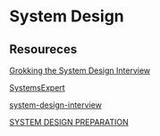 # System Design

## Resoureces

[Grokking the System Design Interview](https://www.educative.io/courses/grokking-the-system-design-interview)

[SystemsExpert](https://www.algoexpert.io/systems/product)

[system-design-interview](https://github.com/checkcheckzz/system-design-interview)

[SYSTEM DESIGN PREPARATION](https://github.com/shashank88/system_design)
